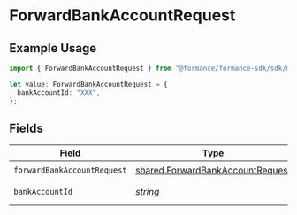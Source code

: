 # ForwardBankAccountRequest

## Example Usage

```typescript
import { ForwardBankAccountRequest } from "@formance/formance-sdk/sdk/models/operations";

let value: ForwardBankAccountRequest = {
  bankAccountId: "XXX",
};
```

## Fields

| Field                                                                                       | Type                                                                                        | Required                                                                                    | Description                                                                                 | Example                                                                                     |
| ------------------------------------------------------------------------------------------- | ------------------------------------------------------------------------------------------- | ------------------------------------------------------------------------------------------- | ------------------------------------------------------------------------------------------- | ------------------------------------------------------------------------------------------- |
| `forwardBankAccountRequest`                                                                 | [shared.ForwardBankAccountRequest](../../../sdk/models/shared/forwardbankaccountrequest.md) | :heavy_check_mark:                                                                          | N/A                                                                                         |                                                                                             |
| `bankAccountId`                                                                             | *string*                                                                                    | :heavy_check_mark:                                                                          | The bank account ID.                                                                        | XXX                                                                                         |